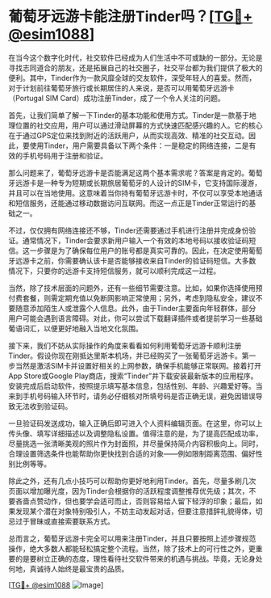 # 葡萄牙远游卡能注册Tinder吗？[[TG💪+ @esim1088](https://t.me/s/esim1088)]

在当今这个数字化时代，社交软件已经成为人们生活中不可或缺的一部分。无论是寻找志同道合的朋友，还是拓展自己的社交圈子，社交平台都为我们提供了极大的便利。其中，Tinder作为一款风靡全球的交友软件，深受年轻人的喜爱。然而，对于计划前往葡萄牙旅行或长期居住的人来说，是否可以用葡萄牙远游卡（Portugal SIM Card）成功注册Tinder，成了一个令人关注的问题。

首先，让我们简单了解一下Tinder的基本功能和使用方式。Tinder是一款基于地理位置的社交应用，用户可以通过滑动屏幕的方式快速匹配感兴趣的人。它的核心在于通过GPS定位来找到附近的活跃用户，从而实现高效、精准的社交互动。因此，要使用Tinder，用户需要具备以下两个条件：一是稳定的网络连接，二是有效的手机号码用于注册和验证。

那么问题来了，葡萄牙远游卡是否能满足这两个基本需求呢？答案是肯定的。葡萄牙远游卡是一种专为短期或长期旅居葡萄牙的人设计的SIM卡，它支持国际漫游，并且可以在当地使用。这意味着当你持有葡萄牙远游卡时，不仅可以享受本地通话和短信服务，还能通过移动数据访问互联网。而这一点正是Tinder正常运行的基础之一。

不过，仅仅拥有网络连接还不够，Tinder还需要通过手机进行注册并完成身份验证。通常情况下，Tinder会要求新用户输入一个有效的本地号码以接收验证码短信。这一步骤是为了确保每位用户的账号都是真实可靠的。因此，在决定使用葡萄牙远游卡之前，你需要确认该卡是否能够接收来自Tinder的验证码短信。大多数情况下，只要你的远游卡支持短信服务，就可以顺利完成这一过程。

当然，除了技术层面的问题外，还有一些细节需要注意。比如，如果你选择使用预付费套餐，则需定期充值以免断网影响正常使用；另外，考虑到隐私安全，建议不要随意添加陌生人或泄露个人信息。此外，由于Tinder主要面向年轻群体，部分用户可能会遇到语言障碍。对此，你可以尝试下载翻译插件或者提前学习一些基础葡语词汇，以便更好地融入当地文化氛围。

接下来，我们不妨从实际操作的角度来看看如何利用葡萄牙远游卡顺利注册Tinder。假设你现在刚抵达里斯本机场，并已经购买了一张葡萄牙远游卡。第一步当然是激活SIM卡并设置好相关的上网参数，确保手机能够正常联网。接着打开App Store或Google Play商店，搜索“Tinder”并下载安装最新版本的应用程序。安装完成后启动软件，按照提示填写基本信息，包括性别、年龄、兴趣爱好等。当来到手机号码输入环节时，请务必仔细核对所填号码是否正确无误，避免因错误导致无法收到验证码。

一旦验证码发送成功，输入正确后即可进入个人资料编辑页面。在这里，你可以上传头像、填写详细描述以及调整隐私设置。值得注意的是，为了提高匹配成功率，尽量挑选一张清晰美观的照片作为封面照，并尽量保持简介内容积极向上。同时，合理设置筛选条件也能帮助你更快找到合适的对象——例如限制距离范围、偏好性别比例等等。

除此之外，还有几点小技巧可以帮助你更好地利用Tinder。首先，尽量多刷几次页面以增加曝光度，因为Tinder会根据你的活跃程度调整推荐优先级；其次，不要吝啬点赞动作，但也要学会适可而止，否则容易给人留下轻浮的印象；最后，如果发现某个潜在对象特别吸引人，不妨主动发起对话，但要注意措辞礼貌得体，切忌过于冒昧或直接索要联系方式。

总而言之，葡萄牙远游卡完全可以用来注册Tinder，并且只要按照上述步骤规范操作，绝大多数人都能轻松搞定整个流程。当然，除了技术上的可行性之外，更重要的是要树立正确的态度，理性看待社交软件带来的机遇与挑战。毕竟，无论身处何地，真诚待人始终是最宝贵的品质。

[[TG💪+ @esim1088](https://t.me/s/esim1088) ![Image](https://i.postimg.cc/4NQfJmqS/Snipaste-2025-05-13-00-14-12.png)]